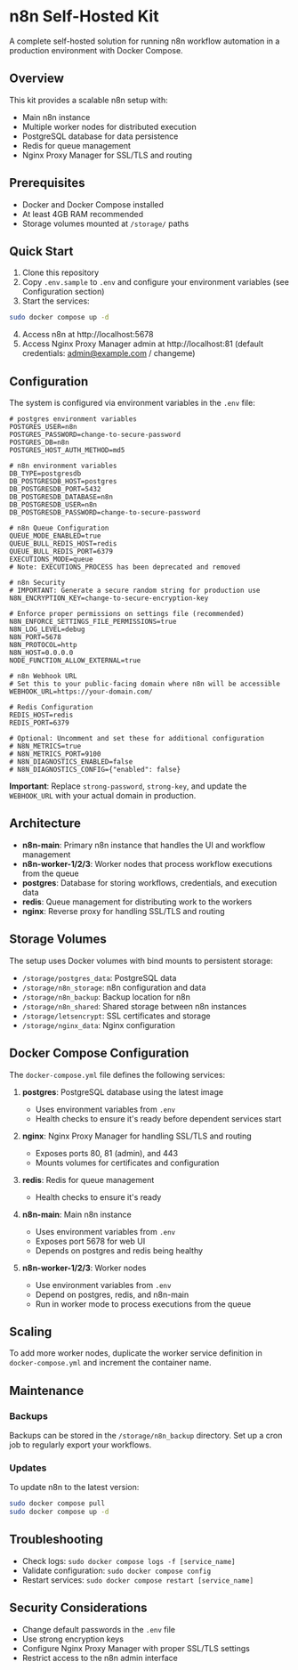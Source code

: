 # n8n Self-Hosted Kit

A complete self-hosted solution for running n8n workflow automation in a production environment with Docker Compose.

## Overview

This kit provides a scalable n8n setup with:

- Main n8n instance
- Multiple worker nodes for distributed execution
- PostgreSQL database for data persistence
- Redis for queue management
- Nginx Proxy Manager for SSL/TLS and routing

## Prerequisites

- Docker and Docker Compose installed
- At least 4GB RAM recommended
- Storage volumes mounted at `/storage/` paths

## Quick Start

1. Clone this repository
2. Copy `.env.sample` to `.env` and configure your environment variables (see Configuration section)
3. Start the services:

```bash
sudo docker compose up -d
```

4. Access n8n at http://localhost:5678
5. Access Nginx Proxy Manager admin at http://localhost:81 (default credentials: admin@example.com / changeme)

## Configuration

The system is configured via environment variables in the `.env` file:

```
# postgres environment variables
POSTGRES_USER=n8n
POSTGRES_PASSWORD=change-to-secure-password
POSTGRES_DB=n8n
POSTGRES_HOST_AUTH_METHOD=md5

# n8n environment variables
DB_TYPE=postgresdb
DB_POSTGRESDB_HOST=postgres
DB_POSTGRESDB_PORT=5432
DB_POSTGRESDB_DATABASE=n8n
DB_POSTGRESDB_USER=n8n
DB_POSTGRESDB_PASSWORD=change-to-secure-password

# n8n Queue Configuration
QUEUE_MODE_ENABLED=true
QUEUE_BULL_REDIS_HOST=redis
QUEUE_BULL_REDIS_PORT=6379
EXECUTIONS_MODE=queue
# Note: EXECUTIONS_PROCESS has been deprecated and removed

# n8n Security
# IMPORTANT: Generate a secure random string for production use
N8N_ENCRYPTION_KEY=change-to-secure-encryption-key

# Enforce proper permissions on settings file (recommended)
N8N_ENFORCE_SETTINGS_FILE_PERMISSIONS=true
N8N_LOG_LEVEL=debug
N8N_PORT=5678
N8N_PROTOCOL=http
N8N_HOST=0.0.0.0
NODE_FUNCTION_ALLOW_EXTERNAL=true

# n8n Webhook URL
# Set this to your public-facing domain where n8n will be accessible
WEBHOOK_URL=https://your-domain.com/

# Redis Configuration
REDIS_HOST=redis
REDIS_PORT=6379

# Optional: Uncomment and set these for additional configuration
# N8N_METRICS=true
# N8N_METRICS_PORT=9100
# N8N_DIAGNOSTICS_ENABLED=false
# N8N_DIAGNOSTICS_CONFIG={"enabled": false}
```

**Important**: Replace `strong-password`, `strong-key`, and update the `WEBHOOK_URL` with your actual domain in production.

## Architecture

- **n8n-main**: Primary n8n instance that handles the UI and workflow management
- **n8n-worker-1/2/3**: Worker nodes that process workflow executions from the queue
- **postgres**: Database for storing workflows, credentials, and execution data
- **redis**: Queue management for distributing work to the workers
- **nginx**: Reverse proxy for handling SSL/TLS and routing

## Storage Volumes

The setup uses Docker volumes with bind mounts to persistent storage:

- `/storage/postgres_data`: PostgreSQL data
- `/storage/n8n_storage`: n8n configuration and data
- `/storage/n8n_backup`: Backup location for n8n
- `/storage/n8n_shared`: Shared storage between n8n instances
- `/storage/letsencrypt`: SSL certificates and storage
- `/storage/nginx_data`: Nginx configuration

## Docker Compose Configuration

The `docker-compose.yml` file defines the following services:

1. **postgres**: PostgreSQL database using the latest image
   - Uses environment variables from `.env`
   - Health checks to ensure it's ready before dependent services start

2. **nginx**: Nginx Proxy Manager for handling SSL/TLS and routing
   - Exposes ports 80, 81 (admin), and 443
   - Mounts volumes for certificates and configuration

3. **redis**: Redis for queue management
   - Health checks to ensure it's ready

4. **n8n-main**: Main n8n instance
   - Uses environment variables from `.env`
   - Exposes port 5678 for web UI
   - Depends on postgres and redis being healthy

5. **n8n-worker-1/2/3**: Worker nodes
   - Use environment variables from `.env`
   - Depend on postgres, redis, and n8n-main
   - Run in worker mode to process executions from the queue

## Scaling

To add more worker nodes, duplicate the worker service definition in `docker-compose.yml` and increment the container name.

## Maintenance

### Backups

Backups can be stored in the `/storage/n8n_backup` directory. Set up a cron job to regularly export your workflows.

### Updates

To update n8n to the latest version:

```bash
sudo docker compose pull
sudo docker compose up -d
```

## Troubleshooting

- Check logs: `sudo docker compose logs -f [service_name]`
- Validate configuration: `sudo docker compose config`
- Restart services: `sudo docker compose restart [service_name]`

## Security Considerations

- Change default passwords in the `.env` file
- Use strong encryption keys
- Configure Nginx Proxy Manager with proper SSL/TLS settings
- Restrict access to the n8n admin interface
